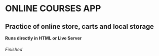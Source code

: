 # ONLINE COURSES APP

## Practice of online store, carts and local storage

__Runs directly in HTML or Live Server__ <br/>

###### Finished